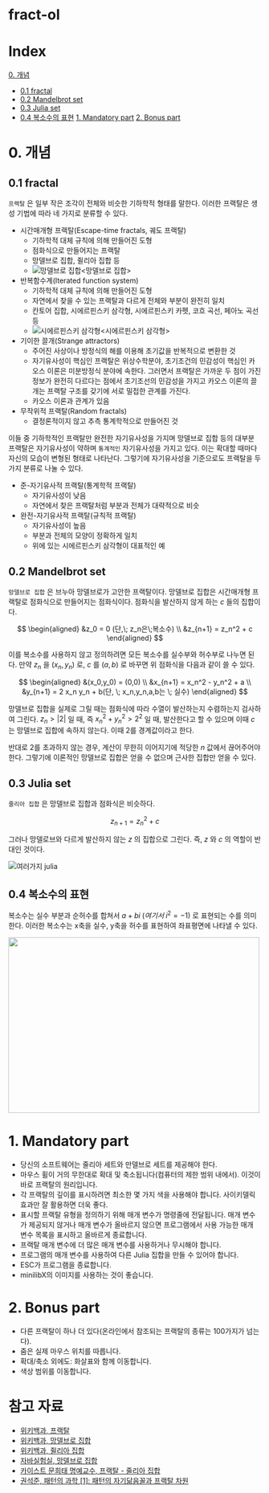 # fract-ol

# Index
[0. 개념](#0-개념)  
- [0.1 fractal](#01-fractal)  
- [0.2 Mandelbrot set](#02-mandelbrot-set)
- [0.3 Julia set](#03-julia-set)
- [0.4 복소수의 표현](#04-복소수의-표현)
[1. Mandatory part](#1-mandatory-part)
[2. Bonus part](#2-bonus-part)

# 0. 개념
## 0.1 fractal

`` 프랙탈 `` 은 일부 작은 조각이 전체와 비슷한 기하학적 형태를 말한다. 이러한 프랙탈은 생성 기법에 따라 네 가지로 분류할 수 있다.

- 시간매개형 프랙탈(Escape-time fractals, 궤도 프랙탈)
	- 기하학적 대체 규칙에 의해 만들어진 도형
	- 점화식으로 만들어지는 프랙탈
	- 망델브로 집합, 쥘리아 집합 등
	- ![망델브로 집합](https://upload.wikimedia.org/wikipedia/commons/thumb/5/56/Mandelset_hires.png/600px-Mandelset_hires.png)<망델브로 집합>
- 반복함수계(Iterated function system)
	- 기하학적 대체 규칙에 의해 만들어진 도형
	- 자연에서 찾을 수 있는 프랙탈과 다르게 전체와 부분이 완전히 일치
	- 칸토어 집합, 시에르핀스키 삼각형, 시에르핀스키 카펫, 코흐 곡선, 페아노 곡선 등
	- ![시에르핀스키 삼각형](https://upload.wikimedia.org/wikipedia/commons/thumb/b/b7/SierpinskiTriangle.PNG/440px-SierpinskiTriangle.PNG)<시에르핀스키 삼각형>
- 기이한 끌개(Strange attractors)
	- 주어진 사상이나 방정식의 해를 이용해 초기값을 반복적으로 변환한 것
	- 자기유사성이 핵심인 프랙탈은 위상수학분야, 초기조건의 민감성이 핵심인 카오스 이론은 미분방정식 분야에 속한다. 그러면서 프랙탈은 가까운 두 점이 가진 정보가 완전히 다르다는 점에서 초기조선의 민감성을 가지고 카오스 이론의 끌개는 프랙탈 구조를 갖기에 서로 밀접한 관계를 가진다.
	- 카오스 이론과 관계가 있음
- 무작위적 프랙탈(Random fractals)
	- 결정론적이지 않고 추측 통계학적으로 만들어진 것

이들 중 기하학적인 프랙탈만 완전한 자기유사성을 가지며 망델브로 집합 등의 대부분 프랙탈은 자기유사성이 약하며 `` 통계적인 `` 자기유사성을 가지고 있다. 이는 확대할 때마다 자신의 모습이 변형된 형태로 나타난다. 그렇기에 자기유사성을 기준으로도 프랙탈을 두가지 분류로 나눌 수 있다.

- 준-자기유사적 프랙탈(통계학적 프랙탈)
	- 자기유사성이 낮음
	- 자연에서 찾은 프랙탈처럼 부분과 전체가 대략적으로 비슷
- 완전-자기유사적 프랙탈(규칙적 프랙탈)
	- 자기유사성이 높음
	- 부분과 전체의 모양이 정확하게 일치
	- 위에 있는 시에르핀스키 삼각형이 대표적인 예


## 0.2 Mandelbrot set

`` 망델브로 집합 `` 은 브누아 망델브로가 고안한 프랙탈이다. 망델브로 집합은 시간매개형 프랙탈로 점화식으로 만들어지는 점화식이다. 점화식을 발산하지 않게 하는 $c$ 들의 집합이다.

$$ 
\begin{aligned}
&z_0 = 0 (단,\;  z_n은\;복소수) \\
&z_{n+1} = z_n^2 + c
\end{aligned}
$$

이를 복소수를 사용하지 않고 정의하려면 모든 복소수를 실수부와 허수부로 나누면 된다. 만약 $z_n$ 을 $(x_n,y_n)$ 로, $c$ 를 $(a,b)$ 로 바꾸면 위 점화식을 다음과 같이 쓸 수 있다. 

$$
\begin{aligned}
&(x_0,y_0) = (0,0) \\
&x_{n+1} = x_n^2 - y_n^2 + a \\
&y_{n+1} = 2 x_n y_n + b(단, \; x_n,y_n,a,b는 \; 실수)
\end{aligned}
$$

망델브로 집합을 실제로 그릴 때는 점화식에 따라 수열이 발산하는지 수렴하는지 검사하여 그린다. $z_n > |2|$ 일 때, 즉 $x_n^2 + y_n^2 > 2^2$ 일 때, 발산한다고 할 수 있으며 이때 $c$ 는 망델브로 집합에 속하지 않는다. 이때 2를 경계값이라고 한다.  

반대로 2를 초과하지 않는 경우, 계산이 무한히 이어지기에 적당한 $n$ 값에서 끊어주어야 한다. 그렇기에 이론적인 망델브로 집합은 얻을 수 없으며 근사한 집합만 얻을 수 있다.

## 0.3 Julia set

`` 줄리아 집합 `` 은 망델브로 집합과 점화식은 비슷하다.

$$
z_{n+1} = z_n^2 + c
$$

그러나 망델로브와 다르게 발산하지 않는 $z$ 의 집합으로 그린다. 즉, $z$ 와 $c$ 의 역할이 반대인 것이다.

![여러가지 julia](https://horizon.kias.re.kr/wp-content/uploads/2019/12/julia.png)

## 0.4 복소수의 표현

복소수는 실수 부분과 순허수를 합쳐서 $a+bi \; (여기서 \; i^2 = -1)$ 로 표현되는 수를 의미한다. 이러한 복소수는 x축을 실수, y축을 허수를 표현하여 좌표평면에 나타낼 수 있다. 

<img src="https://javalab.org/wp-content/uploads/complex_number.png" height=350px width=500px>

# 1. Mandatory part

- 당신의 소프트웨어는 줄리아 세트와 만델브로 세트를 제공해야 한다.
- 마우스 휠이 거의 무한대로 확대 및 축소됩니다(컴퓨터의 제한 범위 내에서). 이것이 바로 프랙탈의 원리입니다.
- 각 프랙탈의 깊이를 표시하려면 최소한 몇 가지 색을 사용해야 합니다. 사이키델릭 효과만 잘 활용하면 더욱 좋다.
- 표시할 프랙탈 유형을 정의하기 위해 매개 변수가 명령줄에 전달됩니다. 매개 변수가 제공되지 않거나 매개 변수가 올바르지 않으면 프로그램에서 사용 가능한 매개 변수 목록을 표시하고 올바르게 종료합니다.
- 프랙탈 매개 변수에 더 많은 매개 변수를 사용하거나 무시해야 합니다.
- 프로그램의 매개 변수를 사용하여 다른 Julia 집합을 만들 수 있어야 합니다.
- ESC가 프로그램을 종료합니다.
- minilibX의 이미지를 사용하는 것이 좋습니다.

# 2. Bonus part

- 다른 프랙탈이 하나 더 있다(온라인에서 참조되는 프랙탈의 종류는 100가지가 넘는다).
- 줌은 실제 마우스 위치를 따릅니다.
- 확대/축소 외에도: 화살표와 함께 이동합니다.
- 색상 범위를 이동합니다.
# 참고 자료

- [위키백과, 프랙탈](https://ko.wikipedia.org/wiki/%ED%94%84%EB%9E%99%ED%83%88)
- [위키백과, 망델브로 집합](https://ko.wikipedia.org/wiki/%EB%A7%9D%EB%8D%B8%EB%B8%8C%EB%A1%9C_%EC%A7%91%ED%95%A9)
- [위키백과, 쥘리아 집합](https://ko.wikipedia.org/wiki/%EC%A5%98%EB%A6%AC%EC%95%84_%EC%A7%91%ED%95%A9)
- [자바실험실, 망델브로 집합](https://javalab.org/mandelbrot_set/)
- [카이스트 문희태 명예교수, 프랙탈 - 줄리아 집합](https://m.blog.naver.com/PostView.naver?isHttpsRedirect=true&blogId=moonuga&logNo=220057782966)
- [권석준, 패턴의 과학 [1]: 패턴의 자기닮음꼴과 프랙탈 차원](https://horizon.kias.re.kr/12112/)